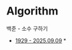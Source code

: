 # Algorithm

 <summary> 백준 - 소수 구하기 </summary>
  
  * [1929 - 2025.09.09](1929_s3_20250909.py)
    * 
